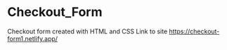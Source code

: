 # Checkout_Form
Checkout form created with HTML and CSS
Link to site https://checkout-form1.netlify.app/
